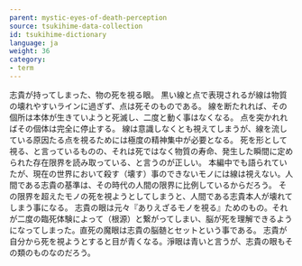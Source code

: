 ```yaml
---
parent: mystic-eyes-of-death-perception
source: tsukihime-data-collection
id: tsukihime-dictionary
language: ja
weight: 36
category:
- term
---
```


志貴が持ってしまった、物の死を視る眼。
黒い線と点で表現されるが線は物質の壊れやすいラインに過ぎず、点は死そのものである。
線を断たれれば、その個所は本体が生きていようと死滅し、二度と動く事はなくなる。
点を突かれればその個体は完全に停止する。
線は意識しなくとも視えてしまうが、線を流している原因たる点を視るためには極度の精神集中が必要となる。
死を形として視る、と言っているものの、それは死ではなく物質の寿命、発生した瞬間に定められた存在限界を読み取っている、と言うのが正しい。
本編中でも語られていたが、現在の世界において殺す（壊す）事のできないモノには線は視えない。人間である志貴の基準は、その時代の人間の限界に比例しているからだろう。
その限界を超えたモノの死を視ようとしてしまうと、人間である志貴本人が壊れてしまう事になる。
志貴の眼は元々『ありえざるモノを視る』ためのもの。それが二度の臨死体験によって（根源）と繋がってしまい、脳が死を理解できるようになってしまった。直死の魔眼は志貴の脳髄とセットという事である。
志貴が自分から死を視ようとすると目が青くなる。淨眼は青いと言うが、志貴の眼もその類のものなのだろう。
